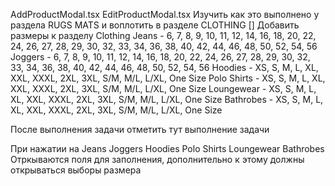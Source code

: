 AddProductModal.tsx EditProductModal.tsx 
Изучить как это выполнено у раздела RUGS MATS и воплотить в разделе CLOTHING 
[] Добавить размеры к разделу Clothing 
Jeans - 6, 7, 8, 9, 10, 11, 12, 14, 16, 18, 20, 22, 24, 26, 27, 28, 29, 30, 32, 33, 34, 36, 38, 40, 42, 44, 46, 48, 50, 52, 54, 56
Joggers - 6, 7, 8, 9, 10, 11, 12, 14, 16, 18, 20, 22, 24, 26, 27, 28, 29, 30, 32, 33, 34, 36, 38, 40, 42, 44, 46, 48, 50, 52, 54, 56
Hoodies - XS, S, M, L, XL, XXL, XXXL, 2XL, 3XL, S/M, M/L, L/XL, One Size
Polo Shirts - XS, S, M, L, XL, XXL, XXXL, 2XL, 3XL, S/M, M/L, L/XL, One Size
Loungewear - XS, S, M, L, XL, XXL, XXXL, 2XL, 3XL, S/M, M/L, L/XL, One Size
Bathrobes - XS, S, M, L, XL, XXL, XXXL, 2XL, 3XL, S/M, M/L, L/XL, One Size

После выполнения задачи отметить тут выполнение задачи 

При нажатии на 
Jeans
Joggers
Hoodies
Polo Shirts
Loungewear
Bathrobes
Отркываются поля для заполнения, дополнительно к этому должны открываться выборы размера  

